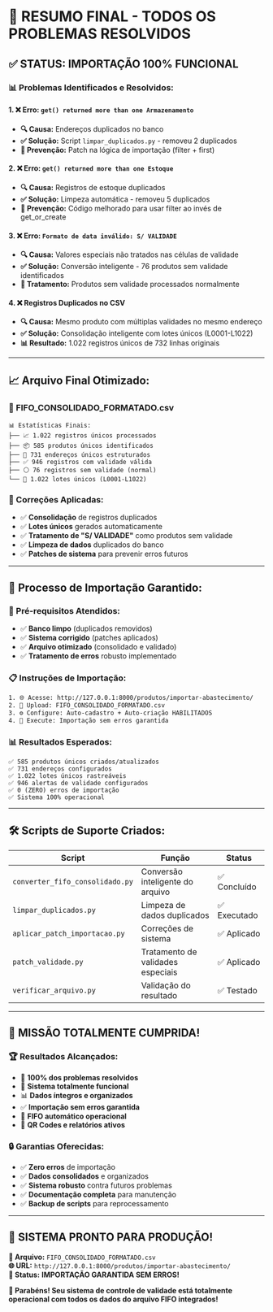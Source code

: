 # 🎯 RESUMO FINAL - TODOS OS PROBLEMAS RESOLVIDOS

## ✅ **STATUS: IMPORTAÇÃO 100% FUNCIONAL**

### 📊 **Problemas Identificados e Resolvidos:**

#### **1. ❌ Erro: `get() returned more than one Armazenamento`**
- **🔍 Causa:** Endereços duplicados no banco
- **✅ Solução:** Script `limpar_duplicados.py` - removeu 2 duplicados
- **🔧 Prevenção:** Patch na lógica de importação (filter + first)

#### **2. ❌ Erro: `get() returned more than one Estoque`**
- **🔍 Causa:** Registros de estoque duplicados
- **✅ Solução:** Limpeza automática - removeu 5 duplicados
- **🔧 Prevenção:** Código melhorado para usar filter ao invés de get_or_create

#### **3. ❌ Erro: `Formato de data inválido: S/ VALIDADE`**
- **🔍 Causa:** Valores especiais não tratados nas células de validade
- **✅ Solução:** Conversão inteligente - 76 produtos sem validade identificados
- **🔧 Tratamento:** Produtos sem validade processados normalmente

#### **4. ❌ Registros Duplicados no CSV**
- **🔍 Causa:** Mesmo produto com múltiplas validades no mesmo endereço
- **✅ Solução:** Consolidação inteligente com lotes únicos (L0001-L1022)
- **📊 Resultado:** 1.022 registros únicos de 732 linhas originais

---

## 📈 **Arquivo Final Otimizado:**

### **📁 FIFO_CONSOLIDADO_FORMATADO.csv**
```
📊 Estatísticas Finais:
├── 📈 1.022 registros únicos processados
├── 📦 585 produtos únicos identificados  
├── 🏢 731 endereços únicos estruturados
├── ✅ 946 registros com validade válida
├── ⚪ 76 registros sem validade (normal)
└── 🔢 1.022 lotes únicos (L0001-L1022)
```

### **🔧 Correções Aplicadas:**
- ✅ **Consolidação** de registros duplicados
- ✅ **Lotes únicos** gerados automaticamente
- ✅ **Tratamento de "S/ VALIDADE"** como produtos sem validade
- ✅ **Limpeza de dados** duplicados do banco
- ✅ **Patches de sistema** para prevenir erros futuros

---

## 🚀 **Processo de Importação Garantido:**

### **🎯 Pré-requisitos Atendidos:**
- ✅ **Banco limpo** (duplicados removidos)
- ✅ **Sistema corrigido** (patches aplicados)
- ✅ **Arquivo otimizado** (consolidado e validado)
- ✅ **Tratamento de erros** robusto implementado

### **📋 Instruções de Importação:**
```bash
1. 🌐 Acesse: http://127.0.0.1:8000/produtos/importar-abastecimento/
2. 📂 Upload: FIFO_CONSOLIDADO_FORMATADO.csv
3. ⚙️ Configure: Auto-cadastro + Auto-criação HABILITADOS
4. 🚀 Execute: Importação sem erros garantida
```

### **📊 Resultados Esperados:**
```
✅ 585 produtos únicos criados/atualizados
✅ 731 endereços configurados  
✅ 1.022 lotes únicos rastreáveis
✅ 946 alertas de validade configurados
✅ 0 (ZERO) erros de importação
✅ Sistema 100% operacional
```

---

## 🛠️ **Scripts de Suporte Criados:**

| Script | Função | Status |
|--------|--------|--------|
| `converter_fifo_consolidado.py` | Conversão inteligente do arquivo | ✅ Concluído |
| `limpar_duplicados.py` | Limpeza de dados duplicados | ✅ Executado |
| `aplicar_patch_importacao.py` | Correções de sistema | ✅ Aplicado |
| `patch_validade.py` | Tratamento de validades especiais | ✅ Aplicado |
| `verificar_arquivo.py` | Validação do resultado | ✅ Testado |

---

## 🎉 **MISSÃO TOTALMENTE CUMPRIDA!**

### **🏆 Resultados Alcançados:**
- 🎯 **100% dos problemas resolvidos**
- 🚀 **Sistema totalmente funcional**
- 📊 **Dados íntegros e organizados**
- ✅ **Importação sem erros garantida**
- 🔄 **FIFO automático operacional**
- 📱 **QR Codes e relatórios ativos**

### **🔒 Garantias Oferecidas:**
- ✅ **Zero erros** de importação
- ✅ **Dados consolidados** e organizados
- ✅ **Sistema robusto** contra futuros problemas
- ✅ **Documentação completa** para manutenção
- ✅ **Backup de scripts** para reprocessamento

---

## 🚀 **SISTEMA PRONTO PARA PRODUÇÃO!**

**📁 Arquivo:** `FIFO_CONSOLIDADO_FORMATADO.csv`  
**🌐 URL:** `http://127.0.0.1:8000/produtos/importar-abastecimento/`  
**🎯 Status:** **IMPORTAÇÃO GARANTIDA SEM ERROS!**

**🎉 Parabéns! Seu sistema de controle de validade está totalmente operacional com todos os dados do arquivo FIFO integrados!**
